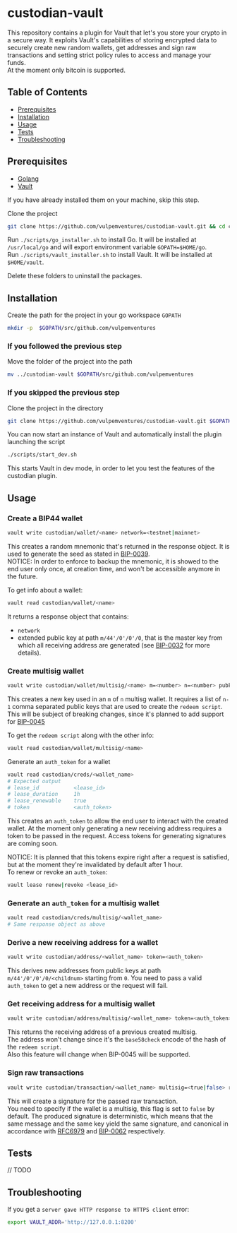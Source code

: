 # custodian-vault

This repository contains a plugin for Vault that let's you store your crypto in a secure way. It exploits Vault's capabilities of storing encrypted data to securely create new random wallets, get addresses and sign raw transactions and setting strict policy rules to access and manage your funds.  
At the moment only bitcoin is supported.

## Table of Contents

* [Prerequisites](#prerequisites)
* [Installation](#installation)
* [Usage](#usage)
* [Tests](#tests)
* [Troubleshooting](#troubleshooting)

## Prerequisites

* [Golang](https://golang.org/)
* [Vault](https://www.vaultproject.io/)

If you have already installed them on your machine, skip this step.

Clone the project

```sh
git clone https://github.com/vulpemventures/custodian-vault.git && cd custodian-vault
```

Run `./scripts/go_installer.sh` to install Go. It will be installed at `/usr/local/go` and will export environment variable `GOPATH=$HOME/go`.  
Run `./scripts/vault_installer.sh` to install Vault. It will be installed at `$HOME/vault`.

Delete these folders to uninstall the packages.  

## Installation

Create the path for the project in your go workspace `GOPATH`

```sh
mkdir -p  $GOPATH/src/github.com/vulpemventures
```

### If you followed the previous step

Move the folder of the project into the path

```sh
mv ../custodian-vault $GOPATH/src/github.com/vulpemventures
```

### If you skipped the previous step

Clone the project in the directory

```sh
git clone https://github.com/vulpemventures/custodian-vault.git $GOPATH/src/github.com/vulpemventures/custodian-vault
```

You can now start an instance of Vault and automatically install the plugin launching the script

```sh
./scripts/start_dev.sh
```

This starts Vault in dev mode, in order to let you test the features of the custodian plugin.

## Usage

### Create a BIP44 wallet

```sh
vault write custodian/wallet/<name> network=<testnet|mainnet>
```

This creates a random mnemonic that's returned in the response object. It is used to generate the seed as stated in [BIP-0039](https://github.com/bitcoin/bips/blob/master/bip-0039.mediawiki).  
NOTICE: In order to enforce to backup the mnemonic, it is showed to the end user only once, at creation time, and won't be accessible anymore in the future.

To get info about a wallet:

```sh
vault read custodian/wallet/<name>
```

It returns a response object that contains:
* `network`
* extended public key at path `m/44'/0'/0'/0`, that is the master key from which all receiving address are generated (see [BIP-0032](https://github.com/bitcoin/bips/blob/master/bip-0039.mediawiki) for more details).

### Create multisig wallet

```sh
vault write custodian/wallet/multisig/<name> m=<number> n=<number> pubkeys=<list,of,pubkeys> network=<testnet|mainnet>
```

This creates a new key used in an `m` of `n` multisg wallet. It requires a list of `n-1` comma separated public keys that are used to create the `redeem script`. This will be subject of breaking changes, since it's planned to add support for [BIP-0045](https://github.com/bitcoin/bips/blob/master/bip-0045.mediawiki)

To get the `redeem script` along with the other info:

```sh
vault read custodian/wallet/multisig/<name>
```

Generate an `auth_token` for a wallet

```sh
vault read custodian/creds/<wallet_name>
# Expected output
# lease_id           <lease_id>
# lease_duration     1h
# lease_renewable    true
# token              <auth_token>
```

This creates an `auth_token` to allow the end user to interact with the created wallet. At the moment only generating a new receiving address requires a token to be passed in the request. Access tokens for generating signatures are coming soon.

NOTICE: It is planned that this tokens expire right after a request is satisfied, but at the moment they're invalidated by default after 1 hour.  
To renew or revoke an `auth_token`:

```sh
vault lease renew|revoke <lease_id>
```

### Generate an `auth_token` for a multisig wallet

```sh
vault read custodian/creds/multisig/<wallet_name>
# Same response object as above
```

### Derive a new receiving address for a wallet

```sh
vault write custodian/address/<wallet_name> token=<auth_token>
```

This derives new addresses from public keys at path `m/44'/0'/0'/0/<childnum>` starting from `0`.
You need to pass a valid `auth_token` to get a new address or the request will fail.

### Get receiving address for a multisig wallet

```sh
vault write custodian/address/multisig/<wallet_name> token=<auth_token>
```

This returns the receiving address of a previous created multisig.  
The address won't change since it's the `base58check` encode of the hash of the `redeem script`.  
Also this feature will change when BIP-0045 will be supported.

### Sign raw transactions

```sh
vault write custodian/transaction/<wallet_name> multisig=<true|false> rawTx=<string>
```

This will create a signature for the passed raw transaction.  
You need to specify if the wallet is a multisig, this flag is set to `false` by default.
The produced signature is deterministic, which means that the same message and the same key yield the same signature, and canonical in accordance with [RFC6979](https://tools.ietf.org/html/rfc6979) and [BIP-0062](https://github.com/bitcoin/bips/blob/master/bip-0062.mediawiki) respectively.

## Tests

// TODO

## Troubleshooting

If you get a `server gave HTTP response to HTTPS client` error:

```sh
export VAULT_ADDR='http://127.0.0.1:8200'
```
